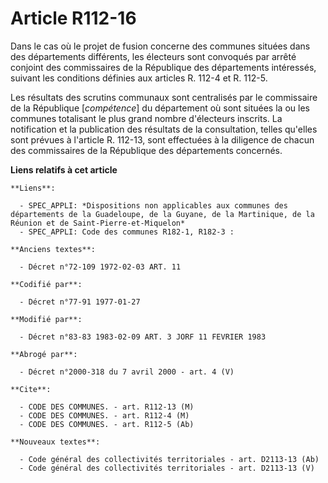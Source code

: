 # Article R112-16

Dans le cas où le projet de fusion concerne des communes situées dans des départements différents, les électeurs sont
convoqués par arrêté conjoint des commissaires de la République des départements intéressés, suivant les conditions définies
aux articles R. 112-4 et R. 112-5.

Les résultats des scrutins communaux sont centralisés par le commissaire de la République [*compétence*] du département où
sont situées la ou les communes totalisant le plus grand nombre d'électeurs inscrits. La notification et la publication des
résultats de la consultation, telles qu'elles sont prévues à l'article R. 112-13, sont effectuées à la diligence de chacun
des commissaires de la République des départements concernés.

**Liens relatifs à cet article**

	**Liens**:

	  - SPEC_APPLI: *Dispositions non applicables aux communes des départements de la Guadeloupe, de la Guyane, de la Martinique, de la Réunion et de Saint-Pierre-et-Miquelon*
	  - SPEC_APPLI: Code des communes R182-1, R182-3 :

	**Anciens textes**:

	  - Décret n°72-109 1972-02-03 ART. 11

	**Codifié par**:

	  - Décret n°77-91 1977-01-27

	**Modifié par**:

	  - Décret n°83-83 1983-02-09 ART. 3 JORF 11 FEVRIER 1983

	**Abrogé par**:

	  - Décret n°2000-318 du 7 avril 2000 - art. 4 (V)

	**Cite**:

	  - CODE DES COMMUNES. - art. R112-13 (M)
	  - CODE DES COMMUNES. - art. R112-4 (M)
	  - CODE DES COMMUNES. - art. R112-5 (Ab)

	**Nouveaux textes**:

	  - Code général des collectivités territoriales - art. D2113-13 (Ab)
	  - Code général des collectivités territoriales - art. D2113-13 (V)
